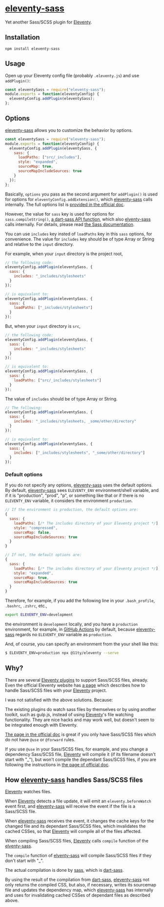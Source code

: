 # [eleventy-sass](https://www.npmjs.com/package/eleventy-sass)

Yet another Sass/SCSS plugin for [Eleventy](https://www.11ty.dev/).

## Installation
```shell
npm install eleventy-sass
```

## Usage
Open up your Eleventy config file (probably `.eleventy.js`) and use `addPlugin()`:

```javascript
const eleventySass = require("eleventy-sass");
module.exports = function(eleventyConfig) {
  eleventyConfig.addPlugin(eleventySass);
};
```

## Options
[eleventy-sass](https://github.com/kentaroi/eleventy-sass) allows you to customize the behavior by options.

```javascript
const eleventySass = require("eleventy-sass");
module.exports = function(eleventyConfig) {
  eleventyConfig.addPlugin(eleventySass, {
    sass: {
      loadPaths: ["src/_includes"],
      style: "expanded",
      sourceMap: true,
      sourceMapIncludeSources: true
    }
  });
};
```

Basically, `options` you pass as the second argument for `addPlugin()` is used for options for `eleventyConfig.addExtension()`, which [eleventy-sass](https://github.com/kentaroi/eleventy-sass) calls internally. The full options list is [provided in the official doc](https://www.11ty.dev/docs/languages/custom/#full-options-list).

However, the value for `sass` key is used for options for `sass.compileString()`, [a dart-sass API function](https://sass-lang.com/documentation/js-api/modules#compileString), which also [elventy-sass](https://github.com/kentaroi/eleventy-sass) calls internally. For details, please read [the Sass documentation](https://sass-lang.com/documentation/js-api/modules#StringOptions).

You can use `includes` key insted of `loadPaths` key in this `sass` options, for convenience. The value for `includes` key should be of type Array or String and relative to the `input` directory.

For example, when your `input` directory is the project root,
```javascript
// the following code:
eleventyConfig.addPlugin(eleventySass, {
  sass: {
    includes: "_includes/stylesheets"
  }
});

// is equivalent to:
eleventyConfig.addPlugin(eleventySass, {
  sass: {
    loadPaths: ["_includes/stylesheets"]
  }
});
```

But, when your `input` directory is `src`,
```javascript
// the following code:
eleventyConfig.addPlugin(eleventySass, {
  sass: {
    includes: "_includes/stylesheets"
  }
});

// is equivalent to:
eleventyConfig.addPlugin(eleventySass, {
  sass: {
    loadPaths: ["src/_includes/stylesheets"]
  }
});
```

The value of `includes` should be of type Array or String.
```javascript
// The following:
eleventyConfig.addPlugin(eleventySass, {
  sass: {
    includes: "_includes/stylesheets, _some/other/directory"
  }
});

// is equivalent to:
eleventyConfig.addPlugin(eleventySass, {
  sass: {
    includes: ["_includes/stylesheets", "_some/other/directory"]
  }
});
```

### Default options
If you do not specify any options, [eleventy-sass](https://github.com/kentaroi/eleventy-sass) uses the default options. By default, [eleventy-sass](https://github.com/kentaroi/eleventy-sass) sees `ELEVENTY_ENV` environment/shell variable, and if it is "production", "prod", "p", or something like that or if there is no `ELEVENTY_ENV` variable, it considers the environment `production`.

```javascript
// If the environment is production, the default options are:
{
  sass: {
    loadPaths: [/* The includes directory of your Eleventy project */],
    style: "compressed",
    sourceMap: false,
    sourceMapIncludeSources: true
  }
}

// If not, the default options are:
{
  sass: {
    loadPaths: [/* The includes directory of your Eleventy project */],
    style: "expanded",
    sourceMap: true,
    sourceMapIncludeSources: true
  }
}
```

Therefore, for example, if you add the following line in your `.bash_profile`, `.bashrc`, `.zshrc`, etc.,
```bash
export ELEVENTY_ENV=development
```
the environment is `development` locally, and you have a `production` environment, for example, in [GitHub Actions](https://github.com/features/actions) by default, because [eleventy-sass](https://github.com/kentaroi/eleventy-sass) regards no `ELEVENTY_ENV` variable as `production`.

And, of course, you can specify an environment from the your shell like this:
```bash
$ ELEVENTY_ENV=production npx @11ty/eleventy --serve
```

## Why?

There are several [Eleventy plugins](https://www.npmjs.com/search?q=keywords%3Aeleventy-plugin%20sass) to support Sass/SCSS files, already.
Even the official Eleventy website has [a page](https://www.11ty.dev/docs/languages/custom/#example-add-sass-support-to-eleventy) which describes how to handle Sass/SCSS files with your [Eleventy](https://www.11ty.dev/) project.

I was not satisfied with the above solutions. Because:

The existing plugins do watch sass files by themselves or by using another toolkit, such as gulp.js, instead of using [Eleventy](https://www.11ty.dev/)'s file watching functionality. They are nice hacks and may work well, but doesn't seem to be integrated enough with Eleventy.

[The page in the official doc](https://www.11ty.dev/docs/languages/custom/#example-add-sass-support-to-eleventy) is great if you only have Sass/SCSS files which do not have `@use` or `@forward` rules.

If you use `@use` in your Sass/SCSS files, for example, and you change a dependency Sass/SCSS file, [Eleventy](https://www.11ty.dev/) will compile it (if its filename doesn't start with "\_"), but won't compile the dependant Sass/SCSS files, if you are following the instructions in [the page of official doc](https://www.11ty.dev/docs/languages/custom/#example-add-sass-support-to-eleventy).


## How [eleventy-sass](https://github.com/kentaroi/eleventy-sass) handles Sass/SCSS files
[Eleventy](https://www.11ty.dev/) watches files.

When [Eleventy](https://www.11ty.dev/) detects a file update, it will emit an `eleventy.beforeWatch` event first, and [eleventy-sass](https://github.com/kentaroi/eleventy-sass) will receive the event if the file is a Sass/SCSS file.

When [eleventy-sass](https://github.com/kentaroi/eleventy-sass) receives the event, it changes the cache keys for the changed file and its dependant Sass/SCSS files, which invalidates the cached CSSes, so that [Eleventy](https://www.11ty.dev/) will compile all of the files affected.

When compiling Sass/SCSS files, [Eleventy](https://www.11ty.dev/) calls `compile` function of the [elventy-sass](https://github.com/kentaroi/eleventy-sass).

The `compile` function of [elventy-sass](https://github.com/kentaroi/eleventy-sass) will compile Sass/SCSS files if they don't start with "\_".

The actual compilation is done by [sass](https://www.npmjs.com/package/sass), which is [dart-sass](https://github.com/sass/dart-sass).

By using the result of the compilation from [dart-sass](https://github.com/sass/dart-sass), [eleventy-sass](https://github.com/kentaroi/eleventy-sass) not only returns the compiled CSS, but also, if necessary, writes its sourcemap file and updates the dependency map, which [eleventy-sass](https://github.com/kentaroi/eleventy-sass) has internally and uses for invalidating cached CSSes of dependant files as described above.

